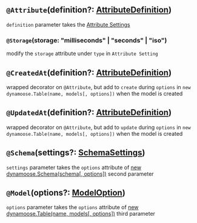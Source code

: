 ## `@Attribute`(definition?: [AttributeDefinition](https://github.com/jinseok0/dynamoose-decorator/blob/v3.2.0/src/interface.ts#L33))

`definition` parameter takes the [Attribute Settings](https://dynamoosejs.com/guide/Schema#attribute-settings)

### `@Storage`(storage: "milliseconds" | "seconds" | "iso")

modify the `storage` attribute under `type` in `Attribute Setting`

## `@CreatedAt`(definition?: [AttributeDefinition](https://github.com/jinseok0/dynamoose-decorator/blob/v3.2.0/src/interface.ts#L33))

wrapped decorator on `@Attribute`, but add to `create` during `options` in `new dynamoose.Table(name, models[, options])` when the model is created

## `@UpdatedAt`(definition?: [AttributeDefinition](https://github.com/jinseok0/dynamoose-decorator/blob/v3.2.0/src/interface.ts#L33))

wrapped decorator on `@Attribute`, but add to `update` during `options` in `new dynamoose.Table(name, models[, options])` when the model is created

## `@Schema`(settings?: [SchemaSettings](https://github.com/jinseok0/dynamoose-decorator/blob/v3.2.0/src/interface.ts#L11))

`settings` parameter takes the `options` attribute of [new dynamoose.Schema(schema[, options])](https://dynamoosejs.com/guide/Schema#new-dynamooseschemaschema-options) second parameter

## `@Model`(options?: [ModelOption](https://github.com/dynamoose/dynamoose/blob/main/packages/dynamoose/lib/Model/index.ts#L108))

`options` parameter takes the `options` attribute of [new dynamoose.Table(name, models[, options])](https://dynamoosejs.com/guide/Table#new-dynamoosetablename-models-options) third parameter
